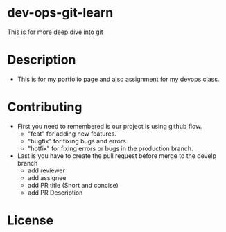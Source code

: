 # dev-ops-git-learn
This is for more deep dive into git

# Description
  - This is for my portfolio page and also assignment for my devops class.

# Contributing
  - First you need to remembered is our project is using github flow.
    - "feat" for adding new features.
    - "bugfix" for fixing bugs and errors.
    - "hotfix" for fixing errors or bugs in the production branch.
  - Last is you have to create the pull request before merge to the develp branch
    - add reviewer
    - add assignee
    - add PR title (Short and concise)
    - add PR Description

# License